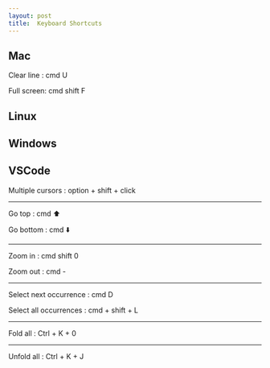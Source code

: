 ```yaml
---
layout: post
title:  Keyboard Shortcuts
--- 
```


## Mac 

Clear line : cmd U 

Full screen: cmd shift F  

## Linux 



## Windows 


## VSCode

Multiple cursors : option + shift + click

---

Go top : cmd ⬆️

Go bottom : cmd ⬇️

---


Zoom in : cmd shift 0 

Zoom out : cmd - 

---

Select next occurrence : cmd D

Select all occurrences : cmd + shift + L

---

Fold all : Ctrl + K + 0

---

Unfold all : Ctrl + K + J